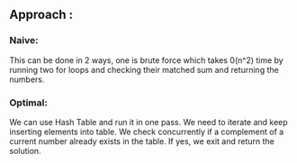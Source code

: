 ## Approach : 

### Naive:
This can be done in 2 ways, one is brute force which takes 0(n^2) time by running two for loops and checking their matched sum and returning the numbers.

### Optimal:
We can use Hash Table and run it in one pass.
We need to iterate and keep inserting elements into table. We check concurrently if a complement of a current number already exists in the table. If yes, we exit and return the solution.
